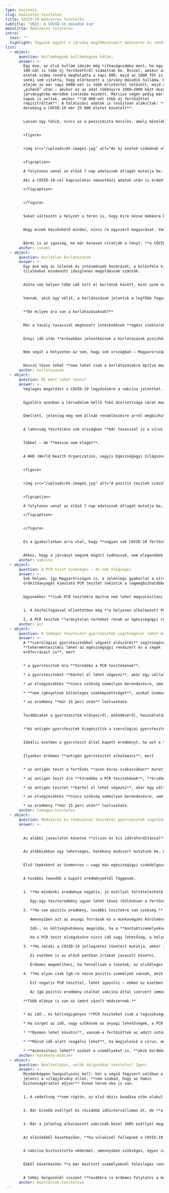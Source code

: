 ```yaml
---
type: business
slug: modszeres-teszteles
title: COVID-19 módszeres tesztelés
subtitle: "2021: A COVID-19 második éve"
menutitle: Módszeres tesztelés
intro:
  text: ""
  highlight: Tegyünk együtt a járvány megfékezéséért módszeres és rendszeres teszteléssel!
list:
  - object:
      question: Hullámhegyek hullámhegyek hátán…
      answer: >-
        Egy éve, az első hullám idején még ritkaságszámba ment, ha egy nap
        100-nál is több új fertőzöttről számoltak be. Ősszel, amikor az új
        esetek száma rendre meghaladta a napi 800, majd az 1000 főt is, már
        senki sem vitatta, hogy elérkezett a járvány második hulláma. December
        elején az már napi 6000-nél is több érintettel tetőzött, majd a januári
        „pihenő” után – amikor ez az adat többnyire 1000–2000 közt mozgott – a
        járványgörbe meredek ívelésbe kezdett. Március végén pedig már olyan
        napok is voltak, amikor **10 000-nél több új fertőzöttet
        regisztráltak**. A halálozási adatok is lesújtóan alakultak: **április
        derekáig a COVID-19 már 25 000 életet követelt**.


        Lassan úgy tűnik, nincs az a pesszimista becslés, amely közelében járna annak, mekkora pusztítást végez az új koronavírus a társadalomban.


        <figure>


        <img src="/uploads/mt-image1.jpg" alt="Az új esetek számának alakulása" />


        <figcaption>

        A folytonos vonal az előző 7 nap adatainak átlagát mutatja be; ennek segítségével könnyebben áttekinthető az új esetek számának alakulása. Forrás: telex.hu (a koronavirus.gov.hu adatai alapján)<br><br>

        Aki a COVID-19-cel kapcsolatos nemzetközi adatok után is érdeklődik, azokat többek között a https://ourworldindata.org/coronavirus/ oldalon tudja megtalálni. Bármelyik állam statisztikái megtekinthetőek, a magyar adatok ide kattintva nézhetőek meg: <a href="https://ourworldindata.org/coronavirus/country/hungary?country=~HUN" rel="external noopener" target="_blank">link</a>

        </figcaption>


        </figure>


        Sokat változott a helyzet a téren is, hogy kire nézve mekkora kockázatot jelent az új koronavírus. Kezdetben főként az idősek és a krónikus betegek voltak veszélyben. **Ma már azonban egyre több aktív dolgozó, sőt, fiatal kerül súlyos tünetekkel kórházba** – s túl gyakran fordul elő, hogy onnan már nem is távozik élve.


        Hogy minek köszönhető mindez, nincs rá egyszerű magyarázat. Vannak, akik úgy vélik, az újonnan megjelent, fertőzőképesebb és súlyosabb tüneteket okozó mutánsok jelentenek nagyobb veszélyt a fiatalabbakra. Mások szerint arról van szó, hogy mivel a legtöbb ország az oltási programot az idősekkel kezdte, közülük már kevesebben kerülnek kritikus állapotba. Olyanok is vannak, akik úgy tartják, a járványügyi intézkedések vezettek el ahhoz, hogy a fiatalabbak élete mozgásszegény, stresszes, túlterhelt lett – ami hatására kialakultak náluk a súlyos lefutású COVID-19 olyan kockázati tényezői, mint az elhízás, a magas vérnyomás, illetve egyes krónikus betegségek. Így váltak olyanok is veszélyeztetettekké, akik eredetileg nem számítottak annak. 


        Bármi is az igazság, ma már kevesen vitatják a tényt: **a COVID-19 mindenkire nézve nagy veszélyt jelent**.
      anchor: cunami
  - object:
      question: Korlátlan korlátozások
      answer: >-
        Egy éve még az üzletek és intézmények bezárását, a különféle kijárási
        tilalmakat mindenütt ideiglenes megoldásnak szánták. 


        Azóta sok helyen több idő telt el korlátok között, mint azok nélkül – Magyarországon e sorok írásakor már öt hónap bezártságon vagyunk túl. 


        Vannak, akik úgy vélik, a korlátozások jelentik a legfőbb fegyvert a vírus elleni harcban – amiben persze van némi igazság.


        **De milyen ára van a korlátozásoknak?**


        Már a tavaly tavasszal meghozott intézkedések **egész szektorokat bénítottak meg**: a vendéglátás, a turizmus, a rendezvényszervezés bevétele töredékére esett vissza. Rengeteg intézmény, vállalat, üzlet kénytelen volt időlegesen bezárni. Az ősszel bevezetett – és sok elemében máig életben lévő – korlátozások csak súlyosbították az egyébként is nehéz helyzetet. Mindezek miatt Magyarországon **több százezer ember veszítette el átmenetileg vagy véglegesen a munkáját;** rengeteg embernél a kijárási korlátozások fogyasztási korlátozásokkal is együtt kellett, hogy járjanak. A COVID-19 elleni védekezés **a gazdasági világválságokhoz mérhető visszaesést okozott**.


        Ennyi idő után **erősebben jelentkeznek a korlátozások pszichés és mentális hatásai is**. A munkahely elvesztése, a bezártság, az elmaradt programok, nyaralások miatti frusztráció érezhetően megváltoztatta az emberek alaphangulatát. Alig maradt lehetőség feltöltődésre – holott, akik továbbra is dolgoznak, ugyanúgy kell teljesíteniük, mint normális körülmények között. Az is érthető, hogy egyre többen érzik úgy, **túl hosszú ideje kell lemondaniuk az életük szórakoztatóbb oldaláról**. Ezért a szabályok keretei közt – vagy azokat át is hágva – próbálnak abból valamit visszaszerezni. Sokszor pont ez vezet felelőtlen magatartáshoz, ám nem egyszer csak annyiról van szó, hogy az emberek szeretnék legalább azt csinálni, amit még szabad – s veszélyes méretű tömeg gyűlik össze a nagyobb parkokban, ismertebb kirándulóhelyeken. Ezért pedig nem lehet elítélni egy hónapok óta bezárva tartott társadalmat. 


        Nem segít a helyzeten az sem, hogy sok országban – Magyarországon is – a COVID-19 járvány harmadik hulláma **az életben lévő korlátozások ellenére okozott katasztrófát**, ami miatt sokan megkérdőjelezik az intézkedések hatásosságát.


        Hosszú távon tehát **nem lehet csak a korlátozásokra építve megállítani a vírust**.
      anchor: korlatozasok
  - object:
      question: Mi mást lehet tenni?
      answer: >-
        Végleges megoldást a COVID-19 legyőzésére a vakcina jelenthet.


        Egyelőre azonban a társadalom kellő fokú átoltottsága várat magára. Sajnos **hiába kapják meg a védőoltást egyre többen, a harmadik hullám továbbra sem ért véget** – egyes szakértők pedig már a közelgő negyedik hullámról beszélnek. 


        Emellett, jelenleg még nem állnak rendelkezésre arról megbízható információk, hogy a vakcina mennyi ideig nyújt védelmet az új koronavírus ellen. Ezek alapján azt kell mondani, a járványt **nem lehet kizárólag az oltásra alapozva megfékezni**.


        A lakosság tesztelése sok országban **már tavasszal is a vírus elleni védekezés gyakorlatának része volt**. Magyarország e téren elmaradt más államoktól – sok szakember rá is mutatott e tényre. Őszre már megváltozott a helyzet, hazánkban is egyre több tesztet végeztek el. 


        Többet – de **messze nem eleget**.


        A WHO (World Health Organization, vagyis Egészségügyi Világszervezet) ajánlásai alapján ugyanis a járvány akkor tartható kordában, ha a pozitív tesztek aránya 5% alatt van. Magyarországon azonban **második hónapja 10% feletti e mutató**.


        <figure>


        <img src="/uploads/mt-image2.jpg" alt="A pozitív tesztek százalékos arányának alakulása" />


        <figcaption>

        A folytonos vonal az előző 7 nap adatainak átlagát mutatja be; ennek segítségével könnyebben áttekinthető a pozitív tesztek százalékos arányának alakulása. Forrás: telex.hu (a koronavirus.gov.hu adatai alapján)

        </figcaption>


        </figure>


        Ez a gyakorlatban arra utal, hogy **nagyon sok COVID-19 fertőzöttet nem azonosítanak**. Azok soha nem kerülnek az egészségügy látóterébe, ám tünetmentesen, vagy enyhe tünetekkel átvészelve a betegséget is **terjesztik a vírust**.


        Ahhoz, hogy a járványt magunk mögött tudhassuk, nem elegendőek a korlátozások, és nem lehet elég gyorsan beoltani kellő mennyiségű embert. **Sokkal többet kell tesztelni**, hiszen az azonosított fertőzöttek elkülönítése – illetve kezelése – **kulcsszerepet játszik a járvány megfékezésében**.
      anchor: vakcina
  - object:
      question: A PCR teszt szükséges – de nem elégséges
      answer: >-
        Sok helyen, így Magyarországon is, a jelenlegi gyakorlat a vírus
        örökítőanyagát kimutató PCR tesztet tekintik a legmegbízhatóbbnak.


        Ugyanakkor **csak PCR tesztekre építve nem lehet megvalósítani a COVID-19 elleni védekezés e szintjét**. Félreértés ne essék, **hatalmas szükség van a PCR tesztekre**, ám **kizárólag azokat használva nem valósítható meg az emberek széles körű vizsgálata**. Érdemes röviden összefoglalni, miért nem.


        1. A közfelfogással ellentétben még **a helyesen alkalmazott PCR tesztek megbízhatósága is elmarad a 100%-tól**. Egyes források szerint annak érzékenysége a legfertőzőképesebb időszakban – a tünetek megjelenését követő első héten – is csak 80% körül tetőzik. 

        2. A PCR tesztek **aránytalan terheket rónak az egészségügyi rendszerre és a felhasználókra is.** A teszt elvégzéséhez szükséges PCR berendezés ára **mintegy 10 millió forintnál kezdődik**. Ezek hozzáférhetősége, és az **igen összetett vizsgálatot elvégezni képes szakemberek száma is korlátozza az elvégezhető PCR tesztek számát**. Ezért sok helyen **napokat kell várni a tesztidőpontra**, majd az **eredményekre is**. Mindez **hatalmas veszélyeket rejt magában**, hiszen ez alatt az idő alatt, ha a tesztelendő személy továbbra is emberek közé jár, másoknak is továbbadja a fertőzést. A mintavételezéshez és a reakcióhoz szükséges **további felszerelések, reagensek** és **maguk a tesztek is költségesek**. A hatóságilag megszabott ár ellenére sem a lakosság döntő hányada, sem **az intézmények, vállalatok többsége nem tudja megfizetni** a rendszeres tesztelést.
      anchor: pcr
  - object:
      question: A tömeges tesztelést gyorstesztek segítségével lehet megvalósítani
      answer: >-
        A **szerológiai gyorstesztekkel végzett előszűrés** segítségével
        **tehermentesíteni lehet az egészségügyi rendszert és a cégek
        erőforrásait is**, mert


        * a gyorstesztek ára **töredéke a PCR tesztekének**,

        * a gyorsteszteket **bárhol el lehet végezni**, akár egy vállalat, iskola megfelelő helyiségében is,

        * az elvégzésükhöz **nincs szükség semmilyen berendezésre, sem további fogyóeszközökre**,

        * **nem igényelnek különleges szakképzettséget**, azokat üzemorvos, szakorvos, vagy más egészségügyi dolgozó is elvégezheti,

        * az eredmény **már 15 perc után** leolvasható.


        Továbbiakat a gyorstesztek előnyeiről, működéséről, használatáról <a href="/szerologiai-teszt">a terméket bemutató oldalon</a> lehet olvasni\*\*.


        **Az antigén gyorstesztek kiegészítik a szerológiai gyorsteszteket**


        Ideális esetben a gyorsteszt által kapott eredményt, ha azt a tünetek, vagy a tesztalany előtörténete indokolja, PCR teszttel ajánlott megerősíteni. A gyakorlatban azonban sokszor – a vázolt problémák miatt – nincs mód vagy forrás arra, hogy ezt az ellenőrző vizsgálatot le lehessen folytatni.


        Ilyenkor érdemes **antigén gyorstesztet alkalmazni**, mert


        * az antigén teszt a fertőzés **azon korai szakaszában** mutatja ki a vírust, amikor még a gyorsteszt erre nem alkalmas,

        * az antigén teszt ára **töredéke a PCR tesztekének**, **érzékenysége** azonban – a tünetek megjelenését követő 7 napon belül – **nem sokkal marad el azokétól**

        * az antigén tesztet **bárhol el lehet végezni**, akár egy vállalat, iskola megfelelő helyiségében is,

        * az elvégzésükhöz **nincs szükség semmilyen berendezésre, sem további fogyóeszközökre**,

        * az eredmény **már 15 perc után** leolvasható.
      anchor: tomeges-teszteles
  - object:
      question: Módszeres és rendszeres tesztelés gyorstesztek segítségével
      answer: >-
        

        Az alábbi javaslatot követve **olcsón és kis időráfordítással** valósítható meg **nagy mennyiségű ember előszűrése**, ezért e módszer alkalmas **vállalatok, üzemek, intézmények dolgozóinak módszeres és rendszeres tesztelésére**.


        Az alábbiakban egy lehetséges, hatékony módszert mutatunk be. Annak gyakorlati alkalmazhatósága és hatékonysága nagyban függ a tesztelést végző intézmény sajátosságaitól (például a dolgozók létszámától és munkakörülményeitől). Jelen leírás nem minősül hivatalos egészségügyi protokollnak; a széles körű tesztelés megkezdése előtt konzultáljon az intézmény illetékes egészégügyi szakdolgozójával.


        Első lépésként az üzemorvos – vagy más egészségügyi szakdolgozó – **szerológiai gyorsteszttel leteszteli az összes olyan dolgozót, akik között fennáll a COVID-19 terjedésének veszélye**. Ez akár munkakezdés előtt is elvégezhető.


        A további teendők a kapott eredményektől függenek.


        1. **Ha mindenki eredménye negatív, jó eséllyel feltételezhető, hogy az intézményben nincs jelen a vírus*.***

           Egy-egy teszteredmény ugyan lehet téves (különösen a fertőzés korai szakaszában), ám, mivel **sok embert** tesztelnek egyszerre, **annak az esélye**, hogy az összes fertőzött személyre téves negatív eredményt ad a teszt, **elenyésző**. Nem zárható ki azonban, hogy a tesztelt emberek közt csak egyetlen, vagy nagyon kevés friss fertőzött van, akit még nem lehet a gyorsteszttel azonosítani. (Jóllehet, a megbetegedés nagyon korai szakaszában a PCR teszt sem mutatja ki a fertőzést.) Ezért érdemes a tesztelést **rendszeresen, például 7–10 naponta megismételni** – amivel minimalizálható annak a veszélye, hogy a vírus gyorsan szétterjedjen a közösségben. 

        2. **Ha van pozitív eredmény, további tesztekre van szükség.** 

           Amennyiben azt az anyagi források és a munkavégzés körülményei lehetővé teszik, **az érintetteknél, és azok közvetlen kontaktjainál el kell végeztetni a PCR tesztet is**. Akiknél **ez utóbbi is pozitív**, azokat az érvényes járványügyi protokoll alapján **el kell különíteni**, illetve, a tünetek függvényében orvosi ellátásban kell részesíteni.

           Idő-, és költséghatékony megoldás, ha a **kontaktszemélyeknél antigén gyorstesztet végeznek**. Az ugyanis a fertőzés korai szakaszában kimutatja a vírus jelenlétét – pontosan abban az időszakban, amikor a szerológiai teszt még negatív eredményt ad. E módszerrel **rövid idő alatt kideríthető**, az érintett továbbadta-e már a fertőzést másoknak is. (Akiknél az antigén teszt pozitív, azokat el kell különíteni, és a lehetőségek függvényében a fertőzést PCR teszttel lehet igazolni.)

           Ha a PCR teszt elvégzésére nincs idő vagy lehetőség, a helyett az érintettnél is végezhető antigén gyorsteszt, feltéve, ha az illető csak IgG-re nézve volt pozitív, ami utalhat a múltban lezajlott fertőzésre is. (Az IgM pozitivitás az esetek túlnyomó részében fertőzőképes állapotra utal, azt mindenképp javasolt PCR teszttel megerősíteni.)

        3. **Ha valaki a COVID-19 jellegzetes tüneteit mutatja, akkor is úgy kell rá tekinteni, mintha a teszteredménye pozitív lenne, ha az egyébként negatív volt.** 

           Ez esetben is az előző pontban írtakat javasolt követni.

           Érdemes megemlíteni, ha fennállnak a tünetek, az elsődleges fontosságú teendő az érintett elkülönítése, illetve megfelelő orvosi ellátásban részesítése. Ilyen esetben célszerű minden negatív teszteredményt PCR (vagy annak hiányában antigén) teszt elvégzésével ellenőrizni – beleértve magát a negatív PCR eredményt is.

        4. **Ha olyan csak IgG-re nézve pozitív személyek vannak, akik tünetmentesek, nagy az esélye, hogy ezek a személyek már korábban átestek a vírusfertőzésen.**

           Ezt negatív PCR teszttel, lehet igazolni – ebben az esetben e személyek folytathatják a munkát, mert (jelen tudásunk szerint) hosszabb időre védetté váltak a vírussal szemben.

           Az IgG pozitív eredmény utalhat vakcina által szerzett immunitásra is, erről, illetve az oltottak, s a velük együtt dolgozó személyek teszteléséről a következő szakaszban lehet olvasni.

        **Több előnye is van az imént vázolt módszernek.**


        * Az idő-, és költségigényes **PCR teszteket csak a legszükségesebb helyzetekben** és esetekben **kell elvégeztetni**.

        * Ha sürget az idő, vagy szűkösek az anyagi lehetőségek, a PCR tesztek jelentős része **kiváltható olcsóbban és gyorsabban elvégezhető antigén tesztekkel**.

        * **Nyomon lehet követni**, vannak-e fertőzöttek az adott intézményben.

        * **Rövid idő alatt reagálni lehet**, ha megjelenik a vírus, még akkor is, ha az érintettek tünetmentesek, vagy csak enyhe tüneteket mutatnak. Azok elkülönítésével a többiek biztonságosan folytathatják a munkát.

        * **Azonosítani lehet** azokat a személyeket is, **akik korábban már megfertőződtek** a vírussal.
      anchor: hatekony-modszer
  - object:
      question: Beoltottakat, velük dolgozókat tesztelni? Igen!
      answer: >-
        Mindenképpen hangsúlyozni kell: bár a végső fegyvert valóban a vakcina
        jelenti a világjárvány ellen, **nem szabad, hogy az hamis
        biztonságérzetet adjon!** Ennek három oka is van.


        1. A védettség **nem rögtön, az első dózis beadása után alakul ki**, hanem csak jóval később, **a második dózist követően**. (Maga az időpont az alkalmazott oltóanyagtól is függ; az egyelőre forgalomban még nem lévő egydózisú vakcináknál is legalább 6 hét kell az immunitás kialakulásához.) Amíg ez az idő le nem telik, **az oltott személy ugyanúgy meg tud fertőződni, sőt akár súlyos tünetek is jelentkezhetnek**.


        2. Bár kisebb eséllyel és rövidebb időintervallumon át, de **a már beoltottak is képesek másokat megfertőzni**, még akkor is, ha ők maguk nem tapasztalnak tüneteket. A vírus ugyanis az ő esetükben is megtapadhat az orrgarat- és szájgarat-nyálkahártyán, ahonnan a levegőbe jutva tovább terjedhet. 


        3. Bár a jelenleg alkalmazott vakcinák közel 100% eséllyel megakadályozzák, hogy az oltottaknál súlyos lefolyású megbetegedés alakuljon ki, **nem jelentenek tökéletes védelmet a COVID-19 ellen**. (Ez nem az új koronavírus elleni oltások sajátossága: semmilyen vakcina, sőt, semmilyen gyógyszer nem 100%-os hatásosságú.) Emellett, jelenleg még ismeretlen, melyik oltóanyag mennyi ideig biztosít védelmet.


        Az előzőekből következően, **ha valakinél fellépnek a COVID-19 jellegzetes tünetei**, **akkor is érdemes antigén vagy PCR tesztet végeztetni**, ha az illető már kapott védőoltást – erre különösen akkor kell figyelni, ha valaki még csak az első dózist kapta meg! E két teszttípus ugyanis kizárólag a fertőzést mutatja ki, a védőoltást nem.


        A vakcina biztosította védelmet, amennyiben szükséges, egyes szerológiai tesztek – köztük a Clungene® gyorsteszt kazetta is – IgG pozitív eredmény formájában jelzik. Noha a tesztek ilyen alkalmazhatóságának hatásosságát még nem támasztja alá kellő mennyiségű klinikai adat, a tapasztalataink azt mutatják, a pozitív teszteredmény a második dózist követő 2. héten jelentkezik.


        Ebből következően **a már beoltott személyeknél felesleges rendszeresen elvégezni a szerológiai tesztet** – az előző pontban írt javaslat alapján a legegyszerűbb úgy kezelni őket, mintha e tesztek automatikusan negatív eredményt adtak volna.


        A többi dolgozónál viszont **továbbra is érdemes folytatni a módszeres tesztelést**. Érdemes a következőképp gondolkodni: ha például egy 20 fős cégnél 6 ember már megkapta a vakcina mindkét dózisát, 14 dolgozó továbbra is veszélyben van egészen addig, amíg nem oltják be őket. (Köszönhetően az új mutánsoknak, s annak, hogy a COVID-19-en már átesett személyeknél csak néhány hónapon át marad meg az immunitás, sajnos sokan többször is elkapják a vírust.) Ha a tesztelés során új fertőzötteket azonosítanak, a korábban írt módon a **már beoltottaknál is szükséges antigén vagy PCR tesztet végeztetni**, ha kapcsolatban álltak az érintettekkel. Noha őket a vírus már nem veszélyezteti, csak így lehet kiküszöbölni, hogy megfertőződve terjesszék a járványt.
      anchor: beoltottak-tesztelese
---
```

